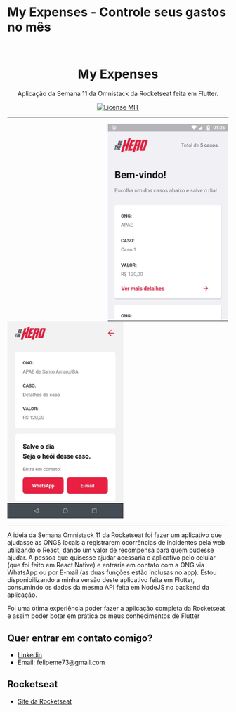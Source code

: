 # My Expenses - Controle seus gastos no mês
<h1 align="center">
   <br>
   My Expenses
   <br>
</h1>
<p align="center">Aplicação da Semana 11 da Omnistack da Rocketseat feita em Flutter.</p>
<p align="center">
  <a href="https://opensource.org/licenses/MIT" rel="nofollow">
    <img src="https://camo.githubusercontent.com/311762166ef25238116d3cadd22fcb6091edab98/68747470733a2f2f696d672e736869656c64732e696f2f62616467652f4c6963656e73652d4d49542d626c75652e737667" alt="License MIT" data-canonical-src="https://img.shields.io/badge/License-MIT-blue.svg" style="max-width:100%;">
  </a>
</p>
<hr>
</hr>

<div>
<a target="_blank" rel="noopener noreferrer" href=""><img width="225" style="max-width:100%;"></a>
<a target="_blank" rel="noopener noreferrer" href="https://raw.githubusercontent.com/felipesses/myexpenses/main/images/dashboard.png"><img align="center" src="https://raw.githubusercontent.com/felipesses/ominstack-beTheHero-flutter/master/images/0.jpg" alt="drawing" height="450" data-canonical-src="https://raw.githubusercontent.com/felipesses/ominstack-beTheHero-flutter/master/images/1.png" style="max-width:100%;"></a>
<a target="_blank" rel="noopener noreferrer" href="https://i.imgur.com/lcuT27R.png"><img align="center" src="https://raw.githubusercontent.com/felipesses/ominstack-beTheHero-flutter/master/images/1.png" alt="drawing" height="450" data-canonical-src="https://i.imgur.com/lcuT27R.png" style="max-width:100%;"></a>

</div>

<hr>
</hr>
<p>A ideia da Semana Omnistack 11 da Rocketseat foi fazer um aplicativo que ajudasse as ONGS locais a registrarem ocorrências de incidentes pela web utilizando o React, dando um valor de recompensa para quem pudesse ajudar. A pessoa que quisesse ajudar acessaria o aplicativo pelo celular (que foi feito em React Native) e entraria em contato com a ONG via WhatsApp ou por E-mail (as duas funções estão inclusas no app). Estou disponibilizando a minha versão deste aplicativo feita em Flutter, consumindo os dados da mesma API feita em NodeJS no backend da aplicação.</p>
<p>Foi uma ótima experiência poder fazer a aplicação completa da Rocketseat e assim poder botar em prática os meus conhecimentos de Flutter</p>

<h2>Quer entrar em contato comigo?</h2>
<ul>
<li><a href="https://www.linkedin.com/in/felipemagalhaes13/" rel="nofollow">Linkedin</a></li>
<li>Email: felipeme73@gmail.com</li>
</ul>

<h2>Rocketseat</h2>
<ul>
<li><a href="https://rocketseat.com.br/" rel="nofollow">Site da Rocketseat</a></li>
</ul>
